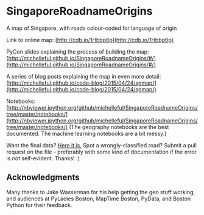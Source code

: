 SingaporeRoadnameOrigins
========================

A map of Singapore, with roads colour-coded for language of origin

Link to online map: [http://cdb.io/1Hbbp6p](http://cdb.io/1Hbbp6p)

PyCon slides explaining the process of building the map: [http://michelleful.github.io/SingaporeRoadnameOrigins/#/](http://michelleful.github.io/SingaporeRoadnameOrigins/#/)

A series of blog posts explaining the map in even more detail: [http://michelleful.github.io/code-blog/2015/04/24/sgmap/](http://michelleful.github.io/code-blog/2015/04/24/sgmap/)

Notebooks: [http://nbviewer.ipython.org/github/michelleful/SingaporeRoadnameOrigins/tree/master/notebooks/](http://nbviewer.ipython.org/github/michelleful/SingaporeRoadnameOrigins/tree/master/notebooks/) (The geography notebooks are the best documented. The machine learning notebooks are a bit messy.)

Want the final data? [Here it is.](https://github.com/michelleful/SingaporeRoadnameOrigins/blob/master/notebooks/singapore-roads-classified.geojson)
Spot a wrongly-classified road? Submit a pull request on the file - preferably with some kind of documentation if the error is not self-evident. Thanks! :)


Acknowledgments
---------------

Many thanks to Jake Wasserman for his help getting the geo stuff working, and audiences at PyLadies Boston, MapTime Boston, PyData, and Boston Python for their feedback.

